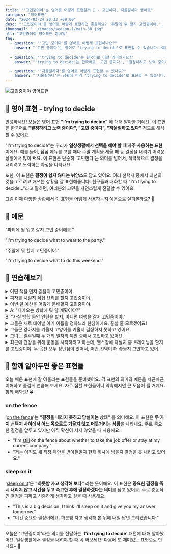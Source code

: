 ```yaml
---
title: "'고민중이야'는 영어로 어떻게 표현할까 🤔 - 고민하다, 저울질하다 영어로"
category: "영어표현"
date: "2024-03-24 20:33 +09:00"
desc: "'고민중이야'를 영어로 어떻게 표현하면 좋을까요? '주말에 뭐 할지 고민중이야.', '새 차를 살지 말지 고민중이야.' 등을 영어로 표현하는 법을 배워봅시다. 다양한 예문을 통해서 연습하고 본인의 표현으로 만들어 보세요."
thumbnail: "../images/season-1/main-38.jpg"
alt: "고민중이야 영어표현 썸네일"
faq:
  - question: "'고민 중이다'를 영어로 어떻게 표현하나요?"
    answer: "'고민 중이다'는 영어로 'trying to decide'로 표현할 수 있습니다. 예를 들어, 'I'm trying to decide what to wear'는 '무엇을 입을지 고민 중이에요'라는 의미입니다."

  - question: "'trying to decide'는 한국어로 어떤 의미인가요?"
    answer: "'trying to decide'는 한국어로 '고민 중이다', '결정하려고 노력 중이다', '저울질하고 있다' 등으로 번역될 수 있습니다. 이 표현은 선택을 해야 할 때 결정을 내리기 위해 적극적으로 노력하는 과정을 나타냅니다."

  - question: "'저울질하다'를 영어로 어떻게 표현할 수 있나요?"
    answer: "'저울질하다'는 상황에 따라 'trying to decide'로 표현할 수 있습니다. 예를 들어, '새 휴대폰을 살지 말지 저울질하고 있어요'는 'I've been trying to decide if I should get a new phone or not'로 말할 수 있습니다."
---
```


![고민중이야 영어표현](../images/season-1/main-38.jpg)

## 🌟 영어 표현 - trying to decide

안녕하세요! 오늘은 영어 표현 **"I'm trying to decide"** 에 대해 알아볼 거예요. 이 표현은 한국어로 **"결정하려고 노력 중이다", "고민 중이다", "저울질하고 있다"** 정도로 해석할 수 있어요.

"I'm trying to decide"는 우리가 **일상생활에서 선택을 해야 할 때 자주 사용하는 표현**이에요. 예를 들어, 점심 메뉴를 고를 때나 주말 계획을 세울 때 등 결정을 내리기 어려운 상황에서 많이 써요. 이 표현은 단순히 '고민한다'는 의미를 넘어서, 적극적으로 결정을 내리려고 노력하는 과정을 나타내요.

또한, 이 표현은 **결정이 쉽지 않다는 뉘앙스**도 담고 있어요. 여러 선택지 중에서 최선의 것을 고르려고 애쓰는 상황을 잘 표현해줍니다. 친구들과 대화할 때 "I'm trying to decide..."라고 말하면, 여러분의 고민을 자연스럽게 전달할 수 있어요.

그럼 이제 다양한 상황에서 이 표현을 어떻게 사용하는지 예문으로 살펴볼까요? 🤔

<script async src="https://pagead2.googlesyndication.com/pagead/js/adsbygoogle.js?client=ca-pub-1465612013356152"
     crossorigin="anonymous"></script>
<!-- engple-horizontal-ad -->

<ins class="adsbygoogle"
     style="display:block"
     data-ad-client="ca-pub-1465612013356152"
     data-ad-slot="2106896038"
     data-ad-format="auto"
     data-full-width-responsive="true"></ins>

<script>
     (adsbygoogle = window.adsbygoogle || []).push({});
</script>

## 📖 예문

"파티에 뭘 입고 갈지 고민 중이에요."

"I'm trying to decide what to wear to the party."

"주말에 뭐 할지 고민중이야."

"I'm trying to decide what to do this weekend."

## 💬 연습해보기

<details>
  <summary>어떤 책을 먼저 읽을지 고민중이야.</summary>
  <span>I'm trying to decide which book to read first.</span>
</details>

<details>
  <summary>피자를 시킬지 직접 요리를 할지 고민중이야.</summary>
  <span>I'm trying to decide between ordering pizza or cooking something myself.</span>
</details>

<details>
  <summary>이번 달 예산을 어떻게 분배할지 고민중이야.</summary>
<span>I'm trying to decide how to allocate my budget this month.</span>
</details>

<details>
  <summary>A: "다가오는 방학에 뭐 할 계획이야?"<br>B: "사실 방학 동안 인턴을 할지, 아니면 여행을 갈지 고민중이야."</summary>
  <span>A: "What are your plans for the <a href="/blog/in-english/250.upcoming/">upcoming</a> holiday?"<br>B: "Actually, I'm trying to decide whether to do an internship or go on a trip during the break."</span>
</details>

<details>
<summary>그들은 새로 태어날 아기 이름을 정하느라 한참이에요. 끝날 줄 모르겠어요!</summary>
<span>They're trying to decide on a name for their new baby. It's taking forever!</span>
</details>

<details>
<summary>그들은 강아지를 키울지 고양이를 키울지 결정하지 못하고 있어요.</summary>
<span>They're trying to decide between getting a dog or a cat as a pet.</span>
</details>

<details>
<summary>그녀는 일주일째 두 개의 일자리 제안 중에서 고민하고 있어요.</summary>
<span>She's been trying to decide between two job offers all week.</span>
</details>

<details>
  <summary>최근에 건강을 위해 운동을 시작하려고 하는데, 헬스장에 다닐지 홈 트레이닝을 할지를 고민중이야. 두 옵션 모두 장단점이 있어서, 어떤 선택이 더 좋을지 고민하고 있어.</summary>
<span>Lately, I've been wanting to start exercising for my health, and I'm trying to decide whether to join a gym or do home workouts. Both options have their pros and cons, so I'm carefully considering which choice would be better for me.</span>
</details>

## 🤝 함께 알아두면 좋은 표현들

오늘 배운 표현에 잘 어울리는 표현들을 준비했어요. 각 표현의 의미와 예문을 차근차근 이해하고 즐겁게 연습해 보세요. 자주 접할 표현들이니 익숙해지면 큰 도움이 될 거예요. 함께 해봐요! 🍀

### on the fence

'[on the fence](/blog/in-english/213.on-the-fence/)'는 **"결정을 내리지 못하고 망설이는 상태"** 를 의미해요. 이 표현은 **두 가지 선택지 사이에서 어느 쪽으로도 기울지 않고 머뭇거리는 상황**을 나타내요. 주로 중요한 결정을 앞두고 있지만 아직 확신이 서지 않았을 때 사용해요.

- "I'm [still](/blog/in-english/254.still/) on the fence about whether to take the job offer or stay at my current company."
- "저는 아직도 새 직장 제안을 받아들일지 현재 회사에 남을지 결정을 못 내리고 있어요."

### sleep on it

'[sleep on it](/blog/in-english/210.sleep-on/)'은 **"하룻밤 자고 생각해 보다"** 라는 뜻이에요. 이 표현은 **중요한 결정을 즉시 내리지 않고 시간을 두고 숙고한 후에 결정하겠다는 의미**를 담고 있어요. 주로 충동적인 결정을 피하고 신중하게 생각하고 싶을 때 사용해요.

- "This is a big decision. I think I'll sleep on it and give you my answer tomorrow."
- "이건 중요한 결정이에요. 하룻밤 자고 생각해 본 뒤에 내일 답변 드리겠습니다."

---

오늘은 '고민중이야'라는 의미를 전달하는 '**I'm trying to decide**' 패턴에 대해 알아봤어요. 일상생활에서 결정을 내려야 할 때 꼭 써보세요! 다음에 또 재미있는 표현으로 만나요~ 👋
